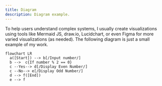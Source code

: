 ```yaml
---
title: Diagram
description: Diagram example.
---
```


To help users understand complex systems, I usually create visualizations using tools like Mermaid JS, draw.io, Lucidchart, or even Figma for more varied visualizations (as needed). The following diagram is just a small example of my work.

```mermaid
flowchart LR
  a([Start]) --> b[/Input number/]
  b -->  c{If number % 2 == 0}
  c --Yes--> d[/Display Even Number/]
  c --No--> e[/Display Odd Number/]
  d --> f([End])
  e --> f
```
